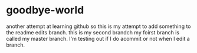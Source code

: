 # goodbye-world
another attempt at learning github
so this is my attempt to add something to the readme edits branch. this is my second brandch my foirst branch is called my master branch.
I'm testing out if I do  acommit or not when I edit a branch.
